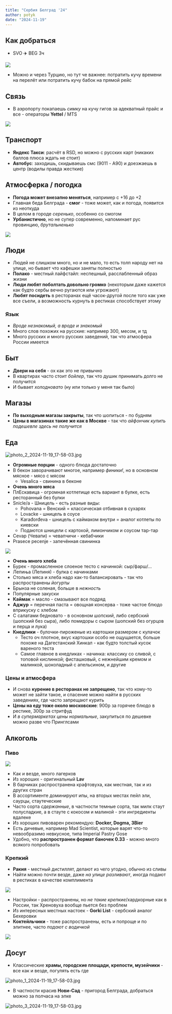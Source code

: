 ```yaml
---
title: "Сербия Белград '24"
author: potyk
date: "2024-11-19"
---
```



## Как добраться

- SVO ✈️ BEG 3ч

![](assets/IMG20241109160129.jpg)

- Можно и через Турцию, но тут че важнее: потратить кучу времени на перелёт или потратить кучу бабок на прямой рейс

## Связь 

- В аэропорту покапаешь *симку* на кучу гигов за адекватный прайс и все - операторы **Yettel** / MTS

![](assets/IMG_20241118_195611.jpg)

## Транспорт

- **Яндекс Такси**: расчёт в RSD, но можно с русских карт (никаких баллов плюса ждать не стоит)
- **Автобус**: заходишь, скидываешь смс (9011 - A90) и доезжаешь в центр (водилы правда жесткие)

## Атмосферка / погодка 

- **Погода может внезапно меняться**, например с +16 до +2
- Главная беда Белграда - **смог** - тоже может, как и погода, появится из неоткуда
- В целом в городе *серенько*, особенно со смогом 
- **Урбанистично**, но не супер современно, напоминает рус провинцию, *брутальненько*

![](assets/IMG20241109162732.jpg)

## Люди

- Людей не слишком много, но и не мало, то есть толп народу нет на улице, но бывает что кафешки заняты полностью
- **Полако** - местный лайфстайл: неспешный, расслабленный образ жизни 
- **Люди любят поболтать довольно громко** (некоторым даже кажется как будто сербы вечно ругаются или угрожают)
- **Любят посидеть** в ресторанах ещё часок-другой после того как уже все съели, а возможность курнуть в рестиках способствует этому
### Язык

- *Вроде незнакомый, а вроде и знакомый*
- Много слов похожих на русские: например 300, месом, и тд 
- Много русских и много русских заведений, так что атмосфера России имеется 

## Быт
 
 - **Двери на себя** - ох как это не привычно
 - В квартирах часто стоит *бойлер*, так что душик принимать долго не получится 
 - И бывает *холодновато* (ну или только у меня так было)

## Магазы

- **По выходным магазы закрыты**, так что шопиться - по будням
- **Цены в магазинах такие же как в Москве** - так что *айфончик купить подешевле здесь не получится* 

## Еда

![photo_2_2024-11-19_17-58-03.jpg](assets/photo_2_2024-11-19_17-58-03.jpg)

- **Огромные порции** - одного блюда достаточно
- В бекон заворачивают многое, например *финики!*, но в основном мясное - мясо с мясом
	- Vesalica - свинина в беконе
- **Очень много мяса**
- ПлЕскавица - огромная котлетище есть вариант в булке, есть ресторанный без булки
- Snicle/a - Шницель - есть разные виды: 
	- Pohovana = Венский = классическая отбивная в сухарях
	- Lovacke - шницель в соусе
	- Karađorđeva - шницель с каймаком внутри = аналог котлеты по киевски
	- Подаются шницели с картохой, лимончиком и соусом тар-тар
- Cevap (Чевапи) = чевапчичи - кебабчики
- Prasece pecenje - запечённая свининка 

![](assets/IMG_20241114_162922.jpg)

- **Очень много хлеба**
- Бурек - промасленное слоеное тесто с начинкой: сыр/фарш/...
- Лепиња (Лепиня) - булка с начинками
- Столько мяса и хлеба надо как-то балансировать - так что распространены *йогурты* 
- Брынза не соленая, больше в *нежность*
- Популярные закуски 
- **Каймак** = масло - смазывают все подряд
- **Аджур** = перечная паста = овощная консерва - тоже частое блюдо вприкуску с хлебом 
- С салатами бедновато - в основном *шопский*, либо сербский (шопский без сыра), либо помидоры с сыром (шопский без огурцов и перца и лука)
- **Кнедлики** - булочки-пироженые из картошки размером с кулачок 
	- Тесто оч плотное, вкус картошки особо не ощущается, больше похоже на Дагестанский Хинкал -  как будто толстый кусок вареного теста 
	- Самое главное в кнедликах - начинка: классику со сливой, с топовой кислинкой; фисташковый, с нежнейшим кремом и малинкой, шоколадный с апельсином, и другие 

### Цены и атмосфера 

- И снова **курение в ресторанах не запрещено**, так что кому-то может не зайти такое, и спасение можно найти в русских заведениях, где часто запрещают курить
- **Цены на еду тоже около московские**: 900р за горячее блюдо в рестике, 300р за стритфуд
- И *в супермаркетах цены нормальные*, закупиться по дешевке можно разве что Принглсами

## Алкоголь

### Пиво

![](assets/IMG20241112185827.jpg)

- Как и везде, много лагерков 
- Из хороших - оригинальный **Lav**
- В барчиках распространена крафтовуха, как местная, так и из других стран
- В ассортименте доминируют ипы, на вторых местах пейл эли, саурцы, стаутеческие 
- Часто сорта *сдержанные*, в частности темные сорта, так милк стаут полусладкие, а в  стауте с кокосом и малиной - эти ингредиенты вдалеке 
- Из хороших пивоварен рекомендую: **Docker, Dogma, 3Bier** 
- Есть дичевые, например Mad Scientist, которые варят что-то невообразимо невкусное, типа Imperial Pastry Gose
- Удобно, что **распространен формат баночек 0.33** - можно много всякого попробовать 

### Крепкий

- **Ракия** - местный дистиллят, делают из чего угодно, обычно из сливы
- Найти можно почти везде, даже *на улице разливают*, иногда подают в рестиках в качестве комплимента

![](assets/IMG20241110004255.jpg)

- Настройки - распространены, но *не такие крепкие*/хардкорные как в России, так Хреновуха вообще пьется без проблем
- Из интересных местных настоек - **Gorki List** - сербский аналог Бехеровки 
- **Коктейльчики** - тоже распространены, есть и попроще и по элитнее, часто *подают с водичкой* 

![](assets/IMG20241110202530.jpg)
## Досуг 

- Классические **храмы, городские площади, крепости, музейчики** - все как и везде, погулять есть где 

![photo_1_2024-11-19_17-58-03.jpg](assets/photo_1_2024-11-19_17-58-03.jpg)

- В частности красив **Нови-Сад** - пригород Белграда, добраться можно за полчаса на элке 

![photo_3_2024-11-19_17-58-03.jpg](assets/photo_3_2024-11-19_17-58-03.jpg)
